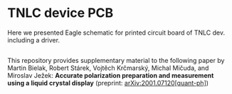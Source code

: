# TNLC device PCB
Here we presented Eagle schematic for printed circuit board of TNLC dev. including a driver.

##
This repository provides supplementary material to the following paper by Martin Bielak, Robert Stárek, Vojtěch Krčmarský, Michal Mičuda, and Miroslav Ježek:
**Accurate polarization preparation and measurement using a liquid crystal display** (preprint: [arXiv:2001.07120[quant-ph]](https://arxiv.org/abs/2001.07120))
